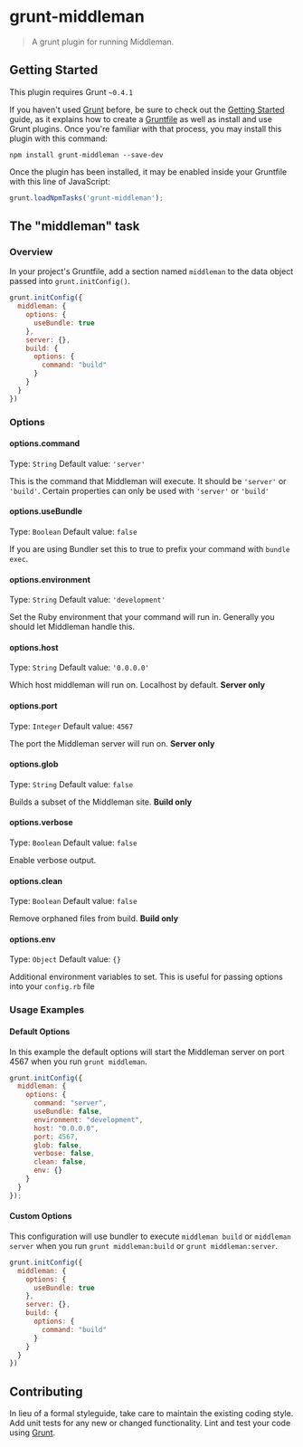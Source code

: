 # grunt-middleman

> A grunt plugin for running Middleman.

## Getting Started
This plugin requires Grunt `~0.4.1`

If you haven't used [Grunt](http://gruntjs.com/) before, be sure to check out the [Getting Started](http://gruntjs.com/getting-started) guide, as it explains how to create a [Gruntfile](http://gruntjs.com/sample-gruntfile) as well as install and use Grunt plugins. Once you're familiar with that process, you may install this plugin with this command:

```shell
npm install grunt-middleman --save-dev
```

Once the plugin has been installed, it may be enabled inside your Gruntfile with this line of JavaScript:

```js
grunt.loadNpmTasks('grunt-middleman');
```

## The "middleman" task

### Overview
In your project's Gruntfile, add a section named `middleman` to the data object passed into `grunt.initConfig()`.

```js
grunt.initConfig({
  middleman: {
    options: {
      useBundle: true
    },
    server: {},
    build: {
      options: {
        command: "build"
      }
    }
  }
})
```

### Options

#### options.command
Type: `String`
Default value: `'server'`

This is the command that Middleman will execute. It should be `'server'` or `'build'`. Certain properties can only be used with `'server'` or `'build'`

#### options.useBundle
Type: `Boolean`
Default value: `false`

If you are using Bundler set this to true to prefix your command with `bundle exec`.

#### options.environment
Type: `String`
Default value: `'development'`

Set the Ruby environment that your command will run in. Generally you should let Middleman handle this.

#### options.host
Type: `String`
Default value: `'0.0.0.0'`

Which host middleman will run on. Localhost by default. **Server only**

#### options.port
Type: `Integer`
Default value: `4567`

The port the Middleman server will run on. **Server only**

#### options.glob
Type: `String`
Default value: `false`

Builds a subset of the Middleman site. **Build only**

#### options.verbose
Type: `Boolean`
Default value: `false`

Enable verbose output.

#### options.clean
Type: `Boolean`
Default value: `false`

Remove orphaned files from build. **Build only**

#### options.env
Type: `Object`
Default value: `{}`

Additional environment variables to set. This is useful for passing options into your `config.rb` file


### Usage Examples

#### Default Options
In this example the default options will start the Middleman server on port 4567 when you run `grunt middleman`.

```js
grunt.initConfig({
  middleman: {
    options: {
      command: "server",
      useBundle: false,
      environment: "development",
      host: "0.0.0.0",
      port: 4567,
      glob: false,
      verbose: false,
      clean: false,
      env: {}
    }
  }
});
```

#### Custom Options
This configuration will use bundler to execute `middleman build` or `middleman server` when you run `grunt middleman:build` or `grunt middleman:server`.

```js
grunt.initConfig({
  middleman: {
    options: {
      useBundle: true
    },
    server: {},
    build: {
      options: {
        command: "build"
      }
    }
  }
})
```

## Contributing
In lieu of a formal styleguide, take care to maintain the existing coding style. Add unit tests for any new or changed functionality. Lint and test your code using [Grunt](http://gruntjs.com/).
